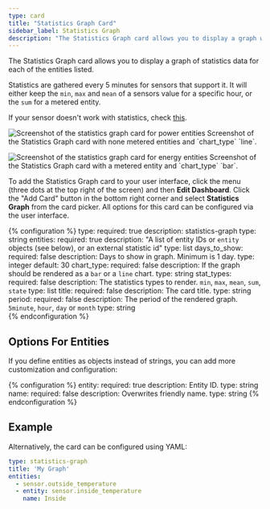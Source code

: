 ```yaml
---
type: card
title: "Statistics Graph Card"
sidebar_label: Statistics Graph
description: "The Statistics Graph card allows you to display a graph with statistics data for each of the entities listed."
---
```


The Statistics Graph card allows you to display a graph of statistics data for each of the entities listed.

Statistics are gathered every 5 minutes for sensors that support it. It will either keep the `min`, `max` and `mean` of a sensors value for a specific hour, or the `sum` for a metered entity.

If your sensor doesn't work with statistics, check [this](/more-info/statistics/).

<p class='img'>
<img src='/images/dashboards/statistics_graph_line.png' alt='Screenshot of the statistics graph card for power entities'>
Screenshot of the Statistics Graph card with none metered entities and `chart_type` `line`.
</p>

<p class='img'>
<img src='/images/dashboards/statistics_graph_bar.png' alt='Screenshot of the statistics graph card for energy entities'>
Screenshot of the Statistics Graph card with a metered entity and `chart_type` `bar`.
</p>

To add the Statistics Graph card to your user interface, click the menu (three dots at the top right of the screen) and then **Edit Dashboard**. Click the "Add Card" button in the bottom right corner and select **Statistics Graph** from the card picker. All options for this card can be configured via the user interface.

{% configuration %}
type:
  required: true
  description: statistics-graph
  type: string
entities:
  required: true
  description: "A list of entity IDs or `entity` objects (see below), or an external statistic id"
  type: list
days_to_show:
  required: false
  description: Days to show in graph. Minimum is 1 day.
  type: integer
  default: 30
chart_type:
  required: false
  description: If the graph should be rendered as a `bar` or a `line` chart.
  type: string
stat_types:
  required: false
  description: The statistics types to render. `min`, `max`, `mean`, `sum`, `state`
  type: list
title:
  required: false
  description: The card title.
  type: string
period:
  required: false
  description: The period of the rendered graph. `5minute`, `hour`, `day` or `month` 
  type: string  
{% endconfiguration %}

## Options For Entities

If you define entities as objects instead of strings, you can add more customization and configuration:

{% configuration %}
entity:
  required: true
  description: Entity ID.
  type: string
name:
  required: false
  description: Overwrites friendly name.
  type: string
{% endconfiguration %}

## Example

Alternatively, the card can be configured using YAML:

```yaml
type: statistics-graph
title: 'My Graph'
entities:
  - sensor.outside_temperature
  - entity: sensor.inside_temperature
    name: Inside
```

